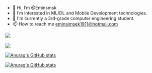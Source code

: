- 👋 Hi, I’m @Eminsmsk
- 👀 I’m interested in ML/DL and Mobile Development technologies.
- 🌱 I'm currently a 3rd-grade computer engineering student.
- 📫 How to reach me eminsimsek1911@hotmail.com



<a href="https://github-readme-stats.vercel.app/api/top-langs">
  <img align="center" src="https://github-readme-stats.vercel.app/api/top-langs/?username=Eminsmsk&langs_count=8&layout=compact&theme=radical" />
</a>

<br>
<br>
<a href="https://github.com/anuraghazra/github-readme-stats">
  <img align="center" src="https://github-readme-stats.vercel.app/api?username=Eminsmsk&show_icons=true&theme=nightowl" />
</a>

[![Anurag's GitHub stats](https://github-readme-stats.vercel.app/api?username=Eminsmsk&show_icons=true&theme=calm)](https://github.com/anuraghazra/github-readme-stats)

[![Anurag's GitHub stats](https://github-readme-stats.vercel.app/api?username=Eminsmsk)](https://github.com/anuraghazra/github-readme-stats)



